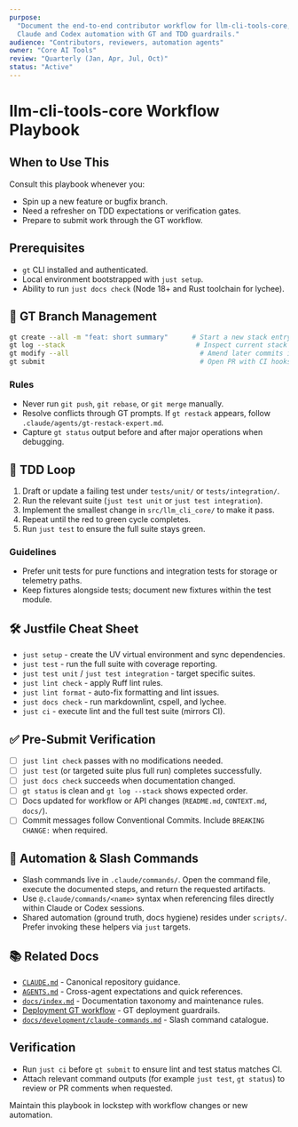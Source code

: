 ```yaml
---
purpose:
  "Document the end-to-end contributor workflow for llm-cli-tools-core, aligning
  Claude and Codex automation with GT and TDD guardrails."
audience: "Contributors, reviewers, automation agents"
owner: "Core AI Tools"
review: "Quarterly (Jan, Apr, Jul, Oct)"
status: "Active"
---
```


# llm-cli-tools-core Workflow Playbook

## When to Use This

Consult this playbook whenever you:

- Spin up a new feature or bugfix branch.
- Need a refresher on TDD expectations or verification gates.
- Prepare to submit work through the GT workflow.

## Prerequisites

- `gt` CLI installed and authenticated.
- Local environment bootstrapped with `just setup`.
- Ability to run `just docs check` (Node 18+ and Rust toolchain for lychee).

## 🧭 GT Branch Management

```bash
gt create --all -m "feat: short summary"      # Start a new stack entry
gt log --stack                                 # Inspect current stack
gt modify --all                                 # Amend later commits if needed
gt submit                                       # Open PR with CI hooks
```

### Rules

- Never run `git push`, `git rebase`, or `git merge` manually.
- Resolve conflicts through GT prompts. If `gt restack` appears, follow
  `.claude/agents/gt-restack-expert.md`.
- Capture `gt status` output before and after major operations when debugging.

## 🔁 TDD Loop

1. Draft or update a failing test under `tests/unit/` or `tests/integration/`.
2. Run the relevant suite (`just test unit` or `just test integration`).
3. Implement the smallest change in `src/llm_cli_core/` to make it pass.
4. Repeat until the red to green cycle completes.
5. Run `just test` to ensure the full suite stays green.

### Guidelines

- Prefer unit tests for pure functions and integration tests for storage or
  telemetry paths.
- Keep fixtures alongside tests; document new fixtures within the test module.

## 🛠️ Justfile Cheat Sheet

- `just setup` - create the UV virtual environment and sync dependencies.
- `just test` - run the full suite with coverage reporting.
- `just test unit` / `just test integration` - target specific suites.
- `just lint check` - apply Ruff lint rules.
- `just lint format` - auto-fix formatting and lint issues.
- `just docs check` - run markdownlint, cspell, and lychee.
- `just ci` - execute lint and the full test suite (mirrors CI).

## ✅ Pre-Submit Verification

- [ ] `just lint check` passes with no modifications needed.
- [ ] `just test` (or targeted suite plus full run) completes successfully.
- [ ] `just docs check` succeeds when documentation changed.
- [ ] `gt status` is clean and `gt log --stack` shows expected order.
- [ ] Docs updated for workflow or API changes (`README.md`, `CONTEXT.md`,
  `docs/`).
- [ ] Commit messages follow Conventional Commits. Include `BREAKING CHANGE:`
  when required.

## 🤖 Automation & Slash Commands

- Slash commands live in `.claude/commands/`. Open the command file, execute the
  documented steps, and return the requested artifacts.
- Use `@.claude/commands/<name>` syntax when referencing files directly within
  Claude or Codex sessions.
- Shared automation (ground truth, docs hygiene) resides under `scripts/`.
  Prefer invoking these helpers via `just` targets.

## 📚 Related Docs

- [`CLAUDE.md`](../CLAUDE.md) - Canonical repository guidance.
- [`AGENTS.md`](../AGENTS.md) - Cross-agent expectations and quick references.
- [`docs/index.md`](./index.md) - Documentation taxonomy and maintenance rules.
- [Deployment GT workflow][workflow-gt] - GT deployment guardrails.
- [`docs/development/claude-commands.md`](./development/claude-commands.md) -
  Slash command catalogue.

## Verification

- Run `just ci` before `gt submit` to ensure lint and test status matches CI.
- Attach relevant command outputs (for example `just test`, `gt status`) to
  review or PR comments when requested.

Maintain this playbook in lockstep with workflow changes or new automation.

[workflow-gt]: ./claude-components/deployment-gt-workflow.md

